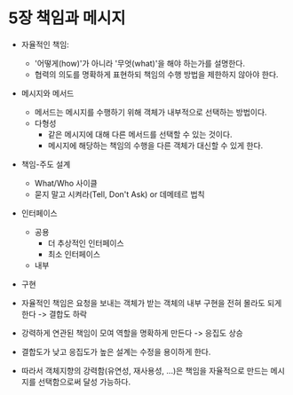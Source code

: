 # 5장 책임과 메시지

+ 자율적인 책임:
    + '어떻게(how)'가 아니라 '무엇(what)'을 해야 하는가를 설명한다.
    + 협력의 의도를 명확하게 표현하되 책임의 수행 방법을 제한하지 않아야 한다.

+ 메시지와 메서드
    + 메서드는 메시지를 수행하기 위해 객체가 내부적으로 선택하는 방법이다.
    + 다형성
      + 같은 메시지에 대해 다른 메서드를 선택할 수 있는 것이다.
      + 메시지에 해당하는 책임의 수행을 다른 객체가 대신할 수 있게 한다. 

+ 책임-주도 설계
    + What/Who 사이클
    + 묻지 말고 시켜라(Tell, Don't Ask) or 데메테르 법칙

+ 인터페이스
    + 공용
      + 더 추상적인 인터페이스
      + 최소 인터페이스
    + 내부
+ 구현

+ 자율적인 책임은 요청을 보내는 객체가 받는 객체의 내부 구현을 전혀 몰라도 되게 한다 -> 결합도 하락
+ 강력하게 연관된 책임이 모여 역할을 명확하게 만든다 -> 응집도 상승
+ 결합도가 낮고 응집도가 높은 설계는 수정을 용이하게 한다.
+ 따라서 객체지향의 강력함(유연성, 재사용성, ...)은 책임을 자율적으로 만드는 메시지를 선택함으로써 달성 가능하다.
